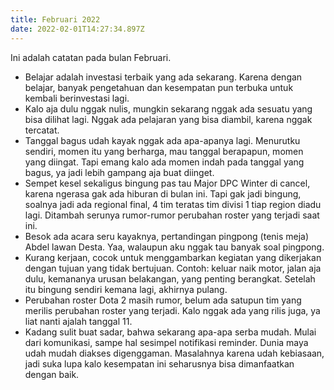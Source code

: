 ```yaml
---
title: Februari 2022
date: 2022-02-01T14:27:34.897Z
---
```

Ini adalah catatan pada bulan Februari.<!--more-->

* Belajar adalah investasi terbaik yang ada sekarang. Karena dengan belajar, banyak pengetahuan dan kesempatan pun terbuka untuk kembali berinvestasi lagi.
* Kalo aja dulu nggak nulis, mungkin sekarang nggak ada sesuatu yang bisa dilihat lagi. Nggak ada pelajaran yang bisa diambil, karena nggak tercatat.
* Tanggal bagus udah kayak nggak ada apa-apanya lagi. Menurutku sendiri, momen itu yang berharga, mau tanggal berapapun, momen yang diingat. Tapi emang kalo ada momen indah pada tanggal yang bagus, ya jadi lebih gampang aja buat diinget.
* Sempet kesel sekaligus bingung pas tau Major DPC Winter di cancel, karena ngerasa gak ada hiburan di bulan ini. Tapi gak jadi bingung, soalnya jadi ada regional final, 4 tim teratas tim divisi 1 tiap region diadu lagi. Ditambah serunya rumor-rumor perubahan roster yang terjadi saat ini.
* Besok ada acara seru kayaknya, pertandingan pingpong (tenis meja) Abdel lawan Desta. Yaa, walaupun aku nggak tau banyak soal pingpong.
* Kurang kerjaan, cocok untuk menggambarkan kegiatan yang dikerjakan dengan tujuan yang tidak bertujuan. Contoh: keluar naik motor, jalan aja dulu, kemananya urusan belakangan, yang penting berangkat. Setelah itu bingung sendiri kemana lagi, akhirnya pulang.
* Perubahan roster Dota 2 masih rumor, belum ada satupun tim yang merilis perubahan roster yang terjadi. Kalo nggak ada yang rilis juga, ya liat nanti ajalah tanggal 11.
* Kadang sulit buat sadar, bahwa sekarang apa-apa serba mudah. Mulai dari komunikasi, sampe hal sesimpel notifikasi reminder. Dunia maya udah mudah diakses digenggaman. Masalahnya karena udah kebiasaan, jadi suka lupa kalo kesempatan ini seharusnya bisa dimanfaatkan dengan baik.